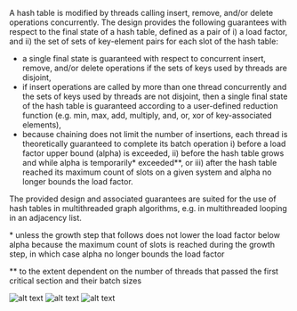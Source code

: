 
A hash table is modified by threads calling insert, remove, and/or delete operations concurrently. The design provides the following guarantees with respect to the final state of a hash table, defined as a pair of i) a load factor, and ii) the set of sets of key-element pairs for each slot of the hash table:
- a single final state is guaranteed with respect to concurrent insert, remove, and/or delete operations if the sets of keys used by threads are disjoint,
- if insert operations are called by more than one thread concurrently and the sets of keys used by threads are not disjoint, then a single final state of the hash table is guaranteed according to a user-defined reduction function (e.g. min, max, add, multiply, and, or, xor of key-associated elements),
- because chaining does not limit the number of insertions, each thread is theoretically guaranteed to complete its batch operation i) before a load factor upper bound (alpha) is exceeded, ii) before the hash table grows and while alpha is temporarily* exceeded**, or iii) after the hash table reached its maximum count of slots on a given system and alpha no longer bounds the load factor.

The provided design and associated guarantees are suited for the use of hash tables in multithreaded graph algorithms, e.g. in multithreaded looping in an adjacency list.

\* unless the growth step that follows does not lower the load factor below alpha because the maximum count of slots is reached during the growth step, in which case alpha no longer bounds the load factor

** to the extent dependent on the number of threads that passed the first critical section and their batch sizes

![alt text](https://github.com/alfin3/graph-algorithms/blob/master/readme/divchn-diag-gate-open.jpg)
![alt text](https://github.com/alfin3/graph-algorithms/blob/master/readme/divchn-diag-gate-closed.jpg)
![alt text](https://github.com/alfin3/graph-algorithms/blob/master/readme/slot-to-lock-chn.jpg)
